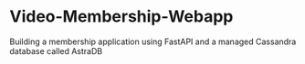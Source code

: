 # Video-Membership-Webapp
Building a membership application using FastAPI and a managed Cassandra database called AstraDB 
